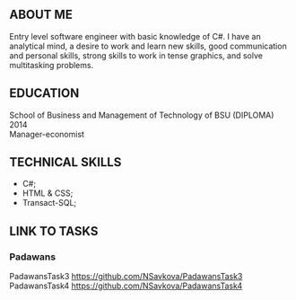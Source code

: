 ## ABOUT ME

Entry level software engineer with basic knowledge of C#. I have an analytical mind, a desire to work and learn new skills, good communication and personal skills, strong skills to work in tense graphics, and solve multitasking problems.

## EDUCATION
School of Business and Management of Technology of BSU (DIPLOMA) 2014      
Manager-economist

## TECHNICAL SKILLS
* C#;
* HTML & CSS;
* Transact-SQL;

## LINK TO TASKS    
### Padawans    
PadawansTask3 https://github.com/NSavkova/PadawansTask3    
PadawansTask4 https://github.com/NSavkova/PadawansTask4



